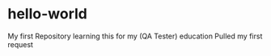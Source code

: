 # hello-world
My first Repository
learning this for my (QA Tester) education
Pulled my first request

